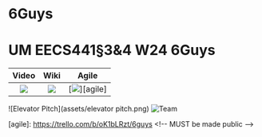 # 6Guys
# UM EECS441§3&4 W24 6Guys

| Video  |  Wiki |  Agile |
|:-----:|:-----:|:--------:|
|[<img src="https://eecs441.eecs.umich.edu/img/admin/video.png">][video]|[<img src="https://eecs441.eecs.umich.edu/img/admin/wiki.png">][wiki]|[<img src="https://eecs441.eecs.umich.edu/img/admin/trello.png">][agile]|

<!--![Elevator Pitch](https://raw.githubusercontent.com/58456051/133131373-e909da64-93cb-449f-b9f0-3a58dcb1b9db.png) MUST be placed in publicly accessible github -->
![Elevator Pitch](assets/elevator pitch.png)
![Team](/assets/team.png)

[video]: https://youtu.be/p6svls3ul90
[wiki]: https://github.com/erayyym/6Guys/wiki
[agile]:  https://trello.com/b/oK1bLRzt/6guys <!-- MUST be made public –>


